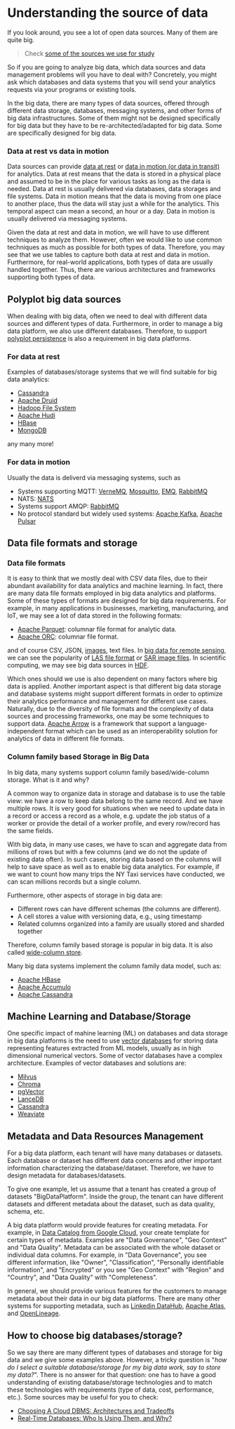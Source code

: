 # Understanding the source of data

If you look around, you see a lot of open data sources. Many of them are quite big.
>Check [some of the sources we use for study](https://version.aalto.fi/gitlab/bigdataplatforms/cs-e4640/-/blob/master/data/README.md)

So if you are going to analyze big data, which data sources and data management problems will you have to deal with? Concretely, you might ask which databases and data systems that you will send your analytics requests via your programs or existing tools.

In the big data, there are many types of data sources, offered through different data storage, databases, messaging systems, and other forms of big data infrastructures. Some of them might not be designed specifically for big data but they have to be re-architected/adapted for big data. Some are specifically designed for big data.

### Data at rest vs data in motion 

Data sources can provide [data at rest](https://en.wikipedia.org/wiki/Data_at_rest) or [data in motion (or data in transit)](https://en.wikipedia.org/wiki/Data_in_transit) for analytics. Data at rest means that the data is stored in a physical place and assumed to be in the place for various tasks as long as the data is needed. Data at rest is usually delivered via databases, data storages and file systems. Data in motion means that the data is moving from one place to another place, thus the data will stay just a while for the analytics. This temporal aspect can mean a second, an hour or a day. Data in motion is usually delivered via messaging systems. 

Given the data at rest and data in motion, we will have to use different techniques to analyze them. However, often we would like to use common techniques as much as possible for both types of data. Therefore, you may see that we use tables to capture both data at rest and data in motion. Furthermore, for real-world applications, both types of data are usually handled together. Thus, there are various architectures and frameworks supporting both types of data. 

## Polyplot big data sources
When dealing with big data, often we need to deal with different data sources and different types of data. Furthermore, in order to manage a big data platform, we also use different databases. Therefore, to support [polyplot persistence](https://en.wikipedia.org/wiki/Polyglot_persistence) is also a requirement in big data platforms.


### For data at rest 

Examples of databases/storage systems that we will find suitable for big data analytics:
* [Cassandra](https://cassandra.apache.org/)
* [Apache Druid](https://druid.apache.org/)
* [Hadoop File System](https://hadoop.apache.org/)
* [Apache Hudi](https://hudi.apache.org/)
* [HBase](https://hbase.apache.org/)
* [MongoDB](https://www.mongodb.com/)

any many more!

### For data in motion 

Usually the data is deliverd via messaging systems, such as 
* Systems supporting MQTT: [VerneMQ](https://vernemq.com/), [Mosquitto](https://mosquitto.org/), [EMQ](https://www.emqx.io/), [RabbitMQ](https://www.rabbitmq.com/)
* NATS: [NATS](https://nats.io/)
* Systems support AMQP: [RabbitMQ](https://www.rabbitmq.com/) 
* No protocol standard but widely used systems: [Apache Kafka](https://kafka.apache.org/), [Apache Pulsar](https://pulsar.apache.org/) 


## Data file formats and storage 

### Data file formats

It is easy to think that we mostly deal with CSV data files, due to their abundant availability for data analytics and machine learning. In fact, there are many data file formats employed in big data analytics and platforms. Some of these types of formats are designed for big data requirements.  For example, in many applications in businesses, marketing, manufacturing, and IoT, we may see a lot of data stored in the following formats:

- [Apache Parquet](https://parquet.apache.org/): columnar file format for analytic data.
- [Apache ORC](https://orc.apache.org/): columnar file format.

and of course CSV, JSON, [images](https://image-net.org/), text files. In [big data for remote sensing](https://www.myecole.it/biblio/wp-content/uploads/2020/11/3DK2DS_Big_Data_Remote_Sensing.pdf), we can see the popularity of [LAS file format](https://www.asprs.org/divisions-committees/lidar-division/laser-las-file-format-exchange-activities) or [SAR image files](https://earth.esa.int/eogateway/instruments/sar-ers). In scientific computing, we may see big data sources in [HDF](https://www.hdfgroup.org/). 

Which ones should we use is also dependent on many factors where big data is applied. Another important aspect is that different big data storage and database systems might support different formats in order to optimize their analytics performance and management for different use cases. Naturally, due to the diversity of file formats and the complexity of data sources and processing frameworks, one may be some techniques to support data. [Apache Arrow](https://arrow.apache.org/) is a framework that support a language-independent format which can be used as an interoperability solution for analytics of data in different file formats.


### Column family based Storage in Big Data

In big data, many systems support column family based/wide-column storage. What is it and why?

A common way to organize data in storage and database is to use the table view: we have a row to keep data belong to the same record. And we have multiple rows. It is very good for situations when we need to update data in a record or access a record as a whole, e.g. update the job status of a worker or provide the detail of a worker profile, and every row/record has  the same fields.

With big data, in many use cases, we have to scan and aggregate data from millions of rows but with a few columns (and we do not the update of existing data often). In such cases, storing data based on the columns will help to save space as well as to enable big data analytics. For example, if we want to count how many trips the NY Taxi services have conducted, we can scan millions records but a single column.

Furthermore, other aspects of storage in big data are:

* Different rows can have different schemas (the columns are different).
* A cell stores a value with versioning data, e.g., using timestamp
* Related columns organized into a family are usually stored and sharded together

Therefore, column family based storage is popular in big data. It is also called [wide-column store](https://en.wikipedia.org/wiki/Wide-column_store). 


Many big data systems implement the column family data model, such as:
  * [Apache HBase](https://www.slideshare.net/larsgeorge/hbase-in-practice)
  * [Apache Accumulo](https://accumulo.apache.org/docs/2.x/getting-started/table_design)
  * [Apache Cassandra](https://cassandra.apache.org/_/index.html)

## Machine Learning and Database/Storage
One specific impact of mahine learning (ML) on databases and data storage in big data platforms is the need to use [vector databases](https://learn.microsoft.com/en-us/semantic-kernel/memories/vector-db) for storing data representing features extracted from ML models, usually as in high dimensional numerical vectors.  Some of vector databases have a complex architecture. Examples of vector databases and solutions are:
- [Milvus](https://milvus.io/)
- [Chroma](https://www.trychroma.com/)
- [pgVector](https://github.com/pgvector/pgvector)
- [LanceDB](https://github.com/lancedb/lancedb)
- [Cassandra](https://www.datastax.com/blog/introducing-vector-search-empowering-cassandra-astra-db-developers-to-build-generative-ai-applications)
- [Weaviate](https://weaviate.io/)

## Metadata and Data Resources Management

For a big data platform, each tenant will have many databases or datasets. Each database or dataset has different data concerns and other important information characterizing the database/dataset. Therefore, we have to design metadata for databases/datasets.

To give one example, let us assume that a tenant has created a group of datasets "BigDataPlatform". Inside the group, the tenant can have different datasets and different metadata about the dataset, such as  data quality, schema, etc.

A big data platform would provide features for creating metadata. For example, in [Data Catalog from Google Cloud](https://cloud.google.com/data-catalog), your create template for certain types of metadata. Examples are "Data Governance", "Geo Context" and "Data Quality". Metadata can be associated with the whole dataset or individual data columns. For example, in "Data Governance", you see different information, like "Owner", "Classification", "Personally identifiable information", and "Encrypted" or you see "Geo Context" with "Region" and "Country", and "Data Quality" with  "Completeness".

In general, we should provide various features for the customers to manage metadata about their data in our big data platforms. There are many other systems for supporting metadata, such as [Linkedin DataHub](https://github.com/linkedin/datahub), [Apache Atlas](https://atlas.apache.org/#/), and [OpenLineage](https://openlineage.io/).

## How to choose big databases/storage?

So we say there are many different types of databases and storage for big data and we give some examples above. However, a tricky question is "*how do I select a suitable database/storage for my big data work, say to store my data?*". There is no answer for that question: one has to have a good understanding of existing database/storage technologies and to match these technologies with requirements (type of data, cost, performance, etc.). Some sources may be useful for you to check:
* [Choosing A Cloud DBMS: Architectures and Tradeoffs](http://vldb.org/pvldb/vol12/p2170-tan.pdf)
* [Real-Time Databases: Who Is Using Them, and Why?](https://thenewstack.io/real-time-databases-who-is-using-them-and-why/)
